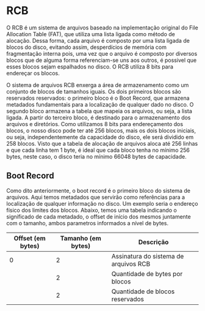 # RCB
O RCB é um sistema de arquivos baseado na implementação original do File Allocation Table (FAT), que utiliza uma lista ligada como método de alocação. Dessa forma, cada arquivo é composto por uma lista ligada de blocos do disco, evitando assim, desperdícios de memória com fragmentação interna pois, uma vez que o arquivo é composto por diversos blocos que de alguma forma referenciam-se uns aos outros, é possivel que esses blocos sejam espalhados no disco. O RCB utiliza 8 bits para endereçar os blocos.

O sistema de arquivos RCB enxerga a área de armazenamento como um conjunto de blocos de tamanhos iguais. Os dois primeiros blocos são reservados reservados: o primeiro bloco é o Boot Record, que armazena metadados fundamentais para a localização de qualquer dado no disco. O segundo bloco armazena a tabela que mapeia os arquivos, ou seja, a lista ligada. A partir do terceiro bloco, é destinado para o armazenamento dos arquivos e diretórios. Como utilizamos 8 bits para endereçamento dos blocos, o nosso disco pode ter até 256 blocos, mais os dois blocos iniciais, ou seja, independentemente da capacidade do disco, ele será dividido em 258 blocos. Visto que a tabela de alocação de arquivos aloca até 256 linhas e que cada linha tem 1 byte, é ideal que cada bloco tenha no mínimo 256 bytes, neste caso, o disco teria no mínimo 66048 bytes de capacidade.

## Boot Record

Como dito anteriormente, o boot record é o primeiro bloco do sistema de arquivos. Aqui temos metadados que servirão como referências para a localização de qualquer informação no disco. Um exemplo seria o endereço físico dos limites dos blocos.
Abaixo, temos uma tabela indicando o significado de cada metadado, o offset de início dos mesmos juntamente com o tamanho, ambos parametros informados a nível de bytes.

| Offset (em bytes) | Tamanho (em bytes) | Descrição |
| -------------- | --------------- | --------- |
| 0 | 2 | Assinatura do sistema de arquivos RCB |
|   | 2 | Quantidade de bytes por blocos |
|   | 2 | Quantidade de blocos reservados|
